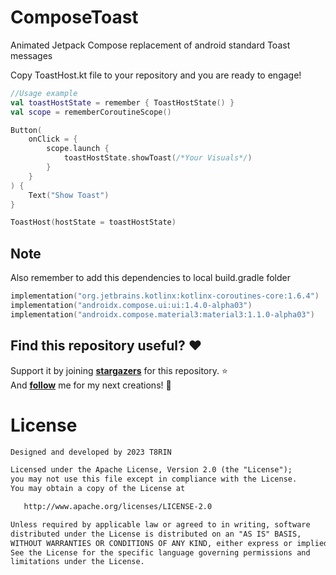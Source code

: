 # ComposeToast

Animated Jetpack Compose replacement of android standard Toast messages

Copy ToastHost.kt file to your repository and you are ready to engage!

```kotlin
//Usage example
val toastHostState = remember { ToastHostState() }
val scope = rememberCoroutineScope()

Button(
    onClick = { 
        scope.launch {
            toastHostState.showToast(/*Your Visuals*/)
        }
    }
) {
    Text("Show Toast")
}

ToastHost(hostState = toastHostState)
```

## Note 
Also remember to add this dependencies to local build.gradle folder
```kotlin
implementation("org.jetbrains.kotlinx:kotlinx-coroutines-core:1.6.4")
implementation("androidx.compose.ui:ui:1.4.0-alpha03")
implementation("androidx.compose.material3:material3:1.1.0-alpha03")
```

## Find this repository useful? :heart:
Support it by joining __[stargazers](https://github.com/t8rin/ComposeToast/stargazers)__ for this repository. :star: <br>
And __[follow](https://github.com/t8rin)__ me for my next creations! 🤩

# License
```xml
Designed and developed by 2023 T8RIN

Licensed under the Apache License, Version 2.0 (the "License");
you may not use this file except in compliance with the License.
You may obtain a copy of the License at

   http://www.apache.org/licenses/LICENSE-2.0

Unless required by applicable law or agreed to in writing, software
distributed under the License is distributed on an "AS IS" BASIS,
WITHOUT WARRANTIES OR CONDITIONS OF ANY KIND, either express or implied.
See the License for the specific language governing permissions and
limitations under the License.
```
